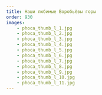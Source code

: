 ```yaml
---
title: Наши любимые Воробьёвы горы
order: 930
images:
    - phoca_thumb_l_1.jpg
    - phoca_thumb_l_2.jpg
    - phoca_thumb_l_3.jpg
    - phoca_thumb_l_4.jpg
    - phoca_thumb_l_5.jpg
    - phoca_thumb_l_6.jpg
    - phoca_thumb_l_7.jpg
    - phoca_thumb_l_8.jpg
    - phoca_thumb_l_9.jpg
    - phoca_thumb_l_10.jpg
    - phoca_thumb_l_11.jpg
---
```

